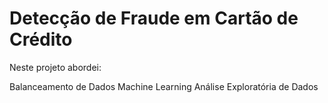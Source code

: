 # Detecção de Fraude em Cartão de Crédito
Neste projeto abordei:

Balanceamento de Dados
Machine Learning
Análise Exploratória de Dados
